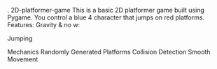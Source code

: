 



. 2D-platformer-game
This is a basic 2D platformer game 
built using Pygame. You control a blue 4
character that jumps on red platforms.
Features: Gravity &amp;
no
w:



Jumping 

Mechanics Randomly Generated Platforms Collision Detection Smooth Movement

